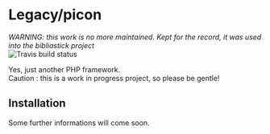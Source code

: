 # Legacy/picon 
*WARNING: this work is no more maintained. Kept for the record, it was used into the bibliastick project*<br/>
![Travis build status](https://travis-ci.org/zadochob/picon.svg?branch=dev)

Yes, just another PHP framework.<br/>
Caution : this is a work in progress project, so please be gentle!

## Installation
Some further informations will come soon.
